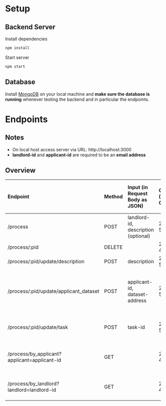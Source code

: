 # Setup

## Backend Server

Install dependencies
```bash
npm install
```

Start server
```bash
npm start
```
## Database

Install [MongoDB](https://www.mongodb.com/docs/manual/administration/install-community/) on your local machine and **make sure the database is running** whenever testing the backend and in particular the endpoints.

# Endpoints

## Notes
- On local host access server via URL: http://localhost:3000
- **landlord-id** and **applicant-id** are required to be an **email address**
## Overview

| Endpoint    | Method      | Input (in Request Body as JSON) | Output (Status Code)  | Output (in Response Body as JSON)  | Description     |
| :---        |    :---   |    :---   |    :---   |     :---   |          :--- |
| /process      | POST      | landlord-id, description (optional)  | 200; 500  |process object| create process; set state == 1 |
| /process/:pid      | DELETE       |    | 200; 404  || delete process  |
| /process/:pid/update/description     | POST       | description   | 200; 500    |process object| update description   |
| /process/:pid/update/applicant_dataset      | POST       | applicant-id, dataset-address   | 200; 500    |process object  | update applicant-id and dataset-address; set state == 2   |
| /process/:pid/update/task      | POST       | task-id   | 200; 500    |process object | update iExec task-id; set state == 3  |
| /process/by_applicant?applicant=applicant-id     | GET      |    | 200; 400    |list of process objects     | get processes by applicant-id   |
| /process/by_landlord?landlord=landlord-id     | GET       |    | 200; 400    |list of process objects   | get processes by landlord-id    |

